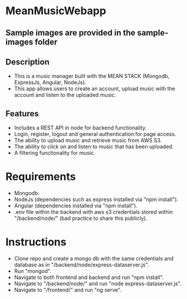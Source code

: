 # MeanMusicWebapp

## Sample images are provided in the sample-images folder

## Description

- This is a music manager built with the MEAN STACK (Mongodb, ExpressJs, Angular, NodeJs). 
- This app allows users to create an account, upload music with the account and listen to the uploaded music.

## Features

- Includes a REST API in node for backend functionality.
- Login, register, logout and general authentication for page access.
- The ability to upload music and retrieve music from AWS S3.
- The ability to click on and listen to music that has been uploaded.
- A filtering functionality for music.

# Requirements

- Mongodb.
- NodeJs (dependencies such as express installed via "npm install").
- Angular (dependencies installed via "npm install").
- .env file within the backend with aws s3 credentials stored within "/backend/node/" (bad practice to share this publicly).

# Instructions

- Clone repo and create a mongo db with the same credentials and database as in "/backend/node/express-dataserver.js".
- Run "mongod".
- Navigate to both frontend and backend and run "npm install".
- Navigate to "/backend/node/" and run "node express-dataserver.js".
- Navigate to "/frontend/" and run "ng serve".
